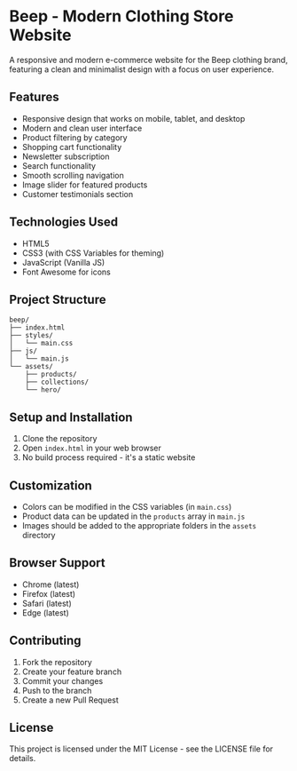 # Beep - Modern Clothing Store Website

A responsive and modern e-commerce website for the Beep clothing brand, featuring a clean and minimalist design with a focus on user experience.

## Features

- Responsive design that works on mobile, tablet, and desktop
- Modern and clean user interface
- Product filtering by category
- Shopping cart functionality
- Newsletter subscription
- Search functionality
- Smooth scrolling navigation
- Image slider for featured products
- Customer testimonials section

## Technologies Used

- HTML5
- CSS3 (with CSS Variables for theming)
- JavaScript (Vanilla JS)
- Font Awesome for icons

## Project Structure

```
beep/
├── index.html
├── styles/
│   └── main.css
├── js/
│   └── main.js
└── assets/
    ├── products/
    ├── collections/
    └── hero/
```

## Setup and Installation

1. Clone the repository
2. Open `index.html` in your web browser
3. No build process required - it's a static website

## Customization

- Colors can be modified in the CSS variables (in `main.css`)
- Product data can be updated in the `products` array in `main.js`
- Images should be added to the appropriate folders in the `assets` directory

## Browser Support

- Chrome (latest)
- Firefox (latest)
- Safari (latest)
- Edge (latest)

## Contributing

1. Fork the repository
2. Create your feature branch
3. Commit your changes
4. Push to the branch
5. Create a new Pull Request

## License

This project is licensed under the MIT License - see the LICENSE file for details.
